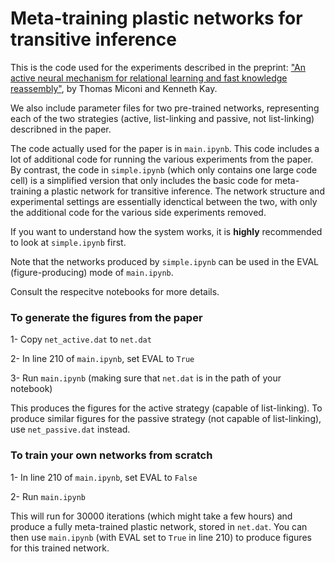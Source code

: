 # Meta-training plastic networks for transitive inference

This is the code used for the experiments described in the preprint: ["An active neural mechanism for relational learning and fast knowledge reassembly"](https://www.biorxiv.org/content/10.1101/2023.07.27.550739), by Thomas Miconi and Kenneth Kay.

We also include parameter files for two pre-trained networks, representing each of the two strategies (active, list-linking and passive, not list-linking) describned in the paper.

The code actually used for the paper is in `main.ipynb`. This code includes a lot of additional code for running the various experiments from the paper. By contrast, the code in `simple.ipynb` (which only contains one large code cell) is a simplified version that only includes the basic code for meta-training a plastic network for transitive inference. The network structure and experimental settings are essentially idenctical between the two, with only the additional code for the various side experiments removed.

If you want to understand how the system works, it is **highly** recommended to look at `simple.ipynb` first. 

Note that the networks produced by `simple.ipynb` can be used in the EVAL (figure-producing) mode of `main.ipynb`.

Consult the respecitve notebooks for more details.

### To generate the figures from the paper

1- Copy `net_active.dat` to `net.dat`

2- In line 210 of `main.ipynb`, set EVAL to `True`

3- Run `main.ipynb` (making sure that `net.dat` is in the path of your notebook)

This produces the figures for the active strategy (capable of list-linking). To produce similar figures for the passive strategy (not capable of list-linking), use `net_passive.dat` instead.

### To train your own networks from scratch

1- In line 210 of `main.ipynb`, set EVAL to `False`

2- Run `main.ipynb` 

This will run for 30000 iterations (which might take a few hours) and produce a fully meta-trained plastic network, stored in `net.dat`. You can then use `main.ipynb` (with EVAL set to `True` in line 210) to produce figures for this trained network.

